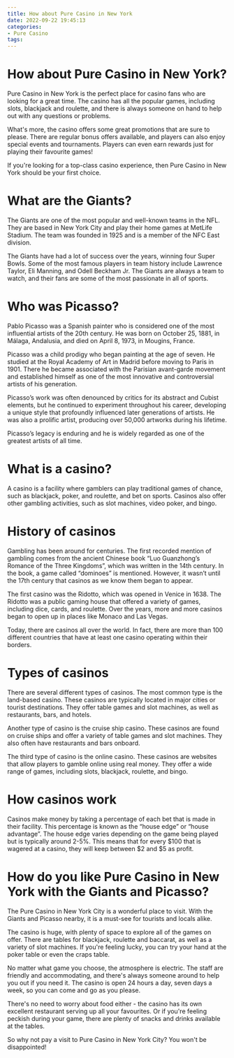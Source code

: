 ```yaml
---
title: How about Pure Casino in New York 
date: 2022-09-22 19:45:13
categories:
- Pure Casino
tags:
---
```



#  How about Pure Casino in New York? 

Pure Casino in New York is the perfect place for casino fans who are looking for a great time. The casino has all the popular games, including slots, blackjack and roulette, and there is always someone on hand to help out with any questions or problems.

What's more, the casino offers some great promotions that are sure to please. There are regular bonus offers available, and players can also enjoy special events and tournaments. Players can even earn rewards just for playing their favourite games!

If you're looking for a top-class casino experience, then Pure Casino in New York should be your first choice.

#  What are the Giants? 

The Giants are one of the most popular and well-known teams in the NFL. They are based in New York City and play their home games at MetLife Stadium. The team was founded in 1925 and is a member of the NFC East division.

The Giants have had a lot of success over the years, winning four Super Bowls. Some of the most famous players in team history include Lawrence Taylor, Eli Manning, and Odell Beckham Jr. The Giants are always a team to watch, and their fans are some of the most passionate in all of sports.

#  Who was Picasso? 

Pablo Picasso was a Spanish painter who is considered one of the most influential artists of the 20th century. He was born on October 25, 1881, in Málaga, Andalusia, and died on April 8, 1973, in Mougins, France.

Picasso was a child prodigy who began painting at the age of seven. He studied at the Royal Academy of Art in Madrid before moving to Paris in 1901. There he became associated with the Parisian avant-garde movement and established himself as one of the most innovative and controversial artists of his generation.

Picasso’s work was often denounced by critics for its abstract and Cubist elements, but he continued to experiment throughout his career, developing a unique style that profoundly influenced later generations of artists. He was also a prolific artist, producing over 50,000 artworks during his lifetime.

Picasso’s legacy is enduring and he is widely regarded as one of the greatest artists of all time.

#  What is a casino? 
A casino is a facility where gamblers can play traditional games of chance, such as blackjack, poker, and roulette, and bet on sports. Casinos also offer other gambling activities, such as slot machines, video poker, and bingo. 

# History of casinos 
Gambling has been around for centuries. The first recorded mention of gambling comes from the ancient Chinese book “Luo Guanzhong’s Romance of the Three Kingdoms”, which was written in the 14th century. In the book, a game called “dominoes” is mentioned. However, it wasn’t until the 17th century that casinos as we know them began to appear. 

The first casino was the Ridotto, which was opened in Venice in 1638. The Ridotto was a public gaming house that offered a variety of games, including dice, cards, and roulette. Over the years, more and more casinos began to open up in places like Monaco and Las Vegas. 

Today, there are casinos all over the world. In fact, there are more than 100 different countries that have at least one casino operating within their borders. 

# Types of casinos 
There are several different types of casinos. The most common type is the land-based casino. These casinos are typically located in major cities or tourist destinations. They offer table games and slot machines, as well as restaurants, bars, and hotels. 

 Another type of casino is the cruise ship casino. These casinos are found on cruise ships and offer a variety of table games and slot machines. They also often have restaurants and bars onboard. 

The third type of casino is the online casino. These casinos are websites that allow players to gamble online using real money. They offer a wide range of games, including slots, blackjack, roulette, and bingo. 

# How casinos work 
Casinos make money by taking a percentage of each bet that is made in their facility. This percentage is known as the “house edge” or “house advantage”. The house edge varies depending on the game being played but is typically around 2-5%. This means that for every $100 that is wagered at a casino, they will keep between $2 and $5 as profit.  


#  How do you like Pure Casino in New York with the Giants and Picasso?

The Pure Casino in New York City is a wonderful place to visit. With the Giants and Picasso nearby, it is a must-see for tourists and locals alike.

The casino is huge, with plenty of space to explore all of the games on offer. There are tables for blackjack, roulette and baccarat, as well as a variety of slot machines. If you're feeling lucky, you can try your hand at the poker table or even the craps table.

No matter what game you choose, the atmosphere is electric. The staff are friendly and accommodating, and there's always someone around to help you out if you need it. The casino is open 24 hours a day, seven days a week, so you can come and go as you please.

There's no need to worry about food either - the casino has its own excellent restaurant serving up all your favourites. Or if you're feeling peckish during your game, there are plenty of snacks and drinks available at the tables.

So why not pay a visit to Pure Casino in New York City? You won't be disappointed!